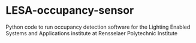 # LESA-occupancy-sensor
Python code to run occupancy detection software for the Lighting Enabled Systems and Applications institute at Rensselaer Polytechnic Institute
